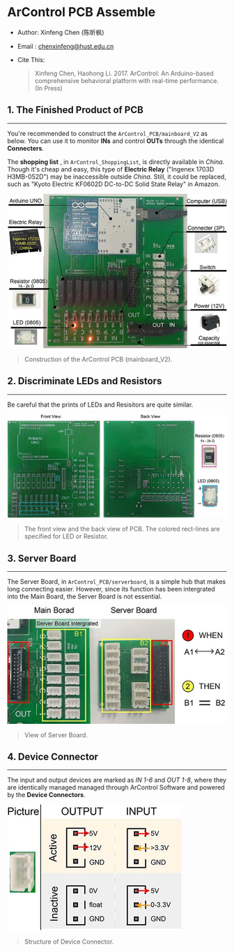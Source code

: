 # ArControl PCB Assemble

- Author: Xinfeng Chen (陈昕枫)

- Email  : chenxinfeng@hust.edu.cn

- ​Cite This:

  > Xinfeng Chen, Haohong Li. 2017. ArControl: An Arduino-based comprehensive behavioral platform with real-time performance. (In Press)

## 1. The Finished Product of PCB

---

You're recommended to construct  the `ArControl_PCB/mainboard_V2` as below. You can use it to monitor **INs** and control **OUTs**  through the identical **Connecters**. 

The **shopping list** , in `ArControl_ShoppingList`, is directly available in *China*.  Though it's cheap and easy, this type of **Electric Relay** ("Ingenex 1703D H3MB-052D") may be inaccessible outside *China*. Still, it could be replaced, such as "Kyoto Electric KF0602D DC-to-DC Solid State Relay" in Amazon.

![demo1](./images/demo1.jpg)

> Construction of the ArControl PCB (mainboard_V2).





## 2. Discriminate LEDs and Resistors

---

Be careful that the prints of LEDs and Resisitors are quite similar.

![demo2](./images/demo2.jpg)

> The front view and the back view of PCB. The colored rect-lines are specified for LED or Resistor.





## 3. Server Board

---

The Server Board, in `ArControl_PCB/serverboard`, is a simple hub that makes long connecting easier. However, since its function has been intergrated into the Main Board, the Server Board is not essential.

![demo3](./images/demo3.jpg)

> View of Server Board.





## 4. Device Connector

---

The input and output devices are marked as *IN 1-6* and *OUT 1-8*, where they are identically managed managed through ArControl Software and powered by the **Device Connectors**.

![demo4](./images/demo4.jpg)

> Structure of Device Connector.